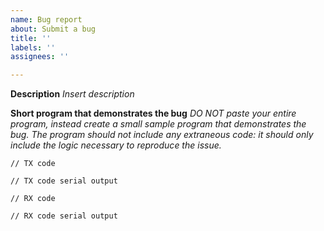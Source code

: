 ```yaml
---
name: Bug report
about: Submit a bug
title: ''
labels: ''
assignees: ''

---
```


**Description**
_Insert description_

**Short program that demonstrates the bug**
_DO NOT paste your entire program, instead create a small sample program that demonstrates the bug. The program should not include any extraneous code: it should only include the logic necessary to reproduce the issue._

```
// TX code
```
```
// TX code serial output
```
```
// RX code
```
```
// RX code serial output
```
